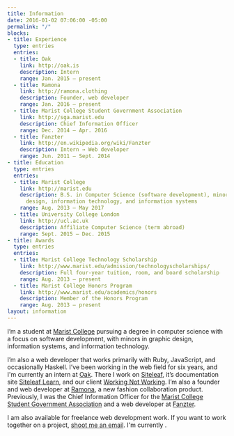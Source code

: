 ```yaml
---
title: Information
date: 2016-01-02 07:06:00 -05:00
permalink: "/"
blocks:
- title: Experience
  type: entries
  entries:
  - title: Oak
    link: http://oak.is
    description: Intern
    range: Jan. 2015 — present
  - title: Ramona
    link: http://ramona.clothing
    description: Founder, web developer
    range: Jan. 2016 — present
  - title: Marist College Student Government Association
    link: http://sga.marist.edu
    description: Chief Information Officer
    range: Dec. 2014 — Apr. 2016
  - title: Fanzter
    link: http://en.wikipedia.org/wiki/Fanzter
    description: Intern → Web developer
    range: Jun. 2011 — Sept. 2014
- title: Education
  type: entries
  entries:
  - title: Marist College
    link: http://marist.edu
    description: B.S. in Computer Science (software development), minors in graphic
      design, information technology, and information systems
    range: Aug. 2013 — May 2017
  - title: University College London
    link: http://ucl.ac.uk
    description: Affiliate Computer Science (term abroad)
    range: Sept. 2015 — Dec. 2015
- title: Awards
  type: entries
  entries:
  - title: Marist College Technology Scholarship
    link: http://www.marist.edu/admission/technologyscholarships/
    description: Full four-year tuition, room, and board scholarship
    range: Aug. 2013 — present
  - title: Marist College Honors Program
    link: http://www.marist.edu/academics/honors
    description: Member of the Honors Program
    range: Aug. 2013 — present
layout: information
---
```


I’m a student at [Marist College](http://marist.edu) pursuing a degree in computer science with a focus on software development, with minors in graphic design, information systems, and information technology.

I’m also a web developer that works primarily with Ruby, JavaScript, and occasionally Haskell. I’ve been working in the web field for six years, and I'm currently an intern at [Oak](http://oak.is). There I work on [Siteleaf](http://siteleaf.com), it’s documentation site [Siteleaf Learn](http://learn.siteleaf.com), and our client [Working Not Working](http://workingnotworking.com). I’m also a founder and web developer at [Ramona](http://ramona.clothing), a new fashion collaboration product. Previously, I was the Chief Information Officer for the [Marist College Student Government Association](http://sga.marist.edu) and a web developer at [Fanzter](http://en.wikipedia.org/wiki/Fanzter).

I am also available for freelance web development work. If you want to work together on a project, [shoot me an email](mailto:ethan@ethnt.me). I'm currently <span data-availability-badge></span>.